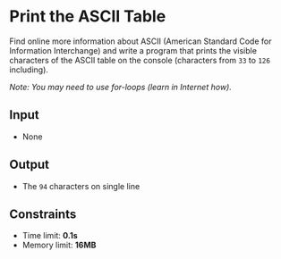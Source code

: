 # Print the ASCII Table
Find online more information about ASCII (American Standard Code for Information Interchange) and write a program that prints the visible characters of the ASCII table on the console (characters from `33` to `126` including).

_Note: You may need to use for-loops (learn in Internet how)._

## Input
- None

## Output
- The `94` characters on single line

## Constraints
- Time limit: **0.1s**
- Memory limit: **16MB**